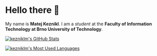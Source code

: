 # Hello there 👋
My name is **Matej Keznikl**.
I am a *student* at the **Faculty of Information Technology at Brno University of Technology**.

[![kezniklm's GitHub Stats](https://github-readme-stats.vercel.app/api?username=kezniklm&count_private=true&hide=contribs&show_icons=true&theme=monokai&include_all_commits=true)](https://github.com/kezniklm)

[![kezniklm's Most Used Languages](https://github-readme-stats.vercel.app/api/top-langs/?username=kezniklm&langs_count=10&layout=compact&theme=monokai)](https://github.com/kezniklm)
